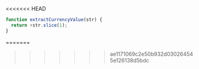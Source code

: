 <<<<<<< HEAD
```js run
function extractCurrencyValue(str) {
  return +str.slice(1);
}
```
=======
>>>>>>> ae1171069c2e50b932d030264545e126138d5bdc
